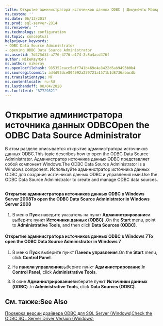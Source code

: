 ```yaml
---
title: Открытие администратора источников данных ODBC | Документы Майкрософт
ms.custom: ''
ms.date: 06/13/2017
ms.prod: sql-server-2014
ms.reviewer: ''
ms.technology: configuration
ms.topic: conceptual
helpviewer_keywords:
- ODBC Data Source Administrator
- opening ODBC Data Source Administrator
ms.assetid: 7d475d33-a776-4776-a174-2c8a4acd476f
author: MikeRayMSFT
ms.author: mikeray
ms.openlocfilehash: 985352cacc5aff741b469e4e8422d6ab9493b0b4
ms.sourcegitcommit: ad4d92dce894592a259721a1571b1d8736abacdb
ms.translationtype: MT
ms.contentlocale: ru-RU
ms.lasthandoff: 08/04/2020
ms.locfileid: "87729821"
---
```

# <a name="open-the-odbc-data-source-administrator"></a><span data-ttu-id="ff27d-102">Открытие администратора источника данных ODBC</span><span class="sxs-lookup"><span data-stu-id="ff27d-102">Open the ODBC Data Source Administrator</span></span>
  <span data-ttu-id="ff27d-103">В этом разделе описывается открытие администратора источников данных ODBC.</span><span class="sxs-lookup"><span data-stu-id="ff27d-103">This topic describes how to open the ODBC Data Source Administrator.</span></span> <span data-ttu-id="ff27d-104">Администратор источника данных ODBC представляет собой компонент Windows.</span><span class="sxs-lookup"><span data-stu-id="ff27d-104">The ODBC Data Source Administrator is a Windows component.</span></span> <span data-ttu-id="ff27d-105">Используйте администратор источника данных ODBC для создания источников данных ODBC и управления ими.</span><span class="sxs-lookup"><span data-stu-id="ff27d-105">Use the ODBC Data Source Administrator to create and manage ODBC data sources.</span></span>  
  
##  <a name="SSMSProcedure"></a>  
  
#### <a name="to-open-the-odbc-data-source-administrator-in-windows-server-2008"></a><span data-ttu-id="ff27d-106">Открытие администратора источников данных ODBC в Windows Server 2008</span><span class="sxs-lookup"><span data-stu-id="ff27d-106">To open the ODBC Data Source Administrator in Windows Server 2008</span></span>  
  
1.  <span data-ttu-id="ff27d-107">В меню **Пуск** наведите указатель на пункт **Администрирование**и выберите пункт **Источники данных (ODBC)** .</span><span class="sxs-lookup"><span data-stu-id="ff27d-107">On the **Start** menu, point to **Administrative Tools**, and then click **Data Sources (ODBC)**.</span></span>  
  
#### <a name="to-open-the-odbc-data-source-administrator-in-windows-7"></a><span data-ttu-id="ff27d-108">Открытие администратора источников данных ODBC в Windows 7</span><span class="sxs-lookup"><span data-stu-id="ff27d-108">To open the ODBC Data Source Administrator in Windows 7</span></span>  
  
1.  <span data-ttu-id="ff27d-109">В меню **Пуск** выберите пункт **Панель управления**.</span><span class="sxs-lookup"><span data-stu-id="ff27d-109">On the **Start** menu, click **Control Panel**.</span></span>  
  
2.  <span data-ttu-id="ff27d-110">На **панели управления**выберите пункт **Администрирование**.</span><span class="sxs-lookup"><span data-stu-id="ff27d-110">In **Control Panel**, click **Administrative Tools**.</span></span>  
  
3.  <span data-ttu-id="ff27d-111">В окне **Администрирование**выберите пункт **Источники данных (ODBC)** .</span><span class="sxs-lookup"><span data-stu-id="ff27d-111">In **Administrative Tools**, click **Data Sources (ODBC)**.</span></span>  
  
## <a name="see-also"></a><span data-ttu-id="ff27d-112">См. также:</span><span class="sxs-lookup"><span data-stu-id="ff27d-112">See Also</span></span>  
 [<span data-ttu-id="ff27d-113">Проверка версии драйвера ODBC для SQL Server (Windows)</span><span class="sxs-lookup"><span data-stu-id="ff27d-113">Check the ODBC SQL Server Driver Version &#40;Windows&#41;</span></span>](check-the-odbc-sql-server-driver-version-windows.md)  
  
  
